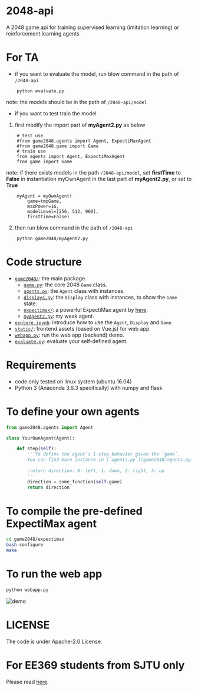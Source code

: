 # 2048-api
A 2048 game api for training supervised learning (imitation learning) or reinforcement learning agents

# For TA 
* if you want to evaluate the model, run blow command in the path of ```/2048-api```
```
    python evaluate.py
```
note: the models should be in the path of ```/2048-api/model```
* if you want to test train the model
1. first modify the import part of **myAgent2.py** as below
```
    # test use
    #from game2048.agents import Agent, ExpectiMaxAgent
    #from game2048.game import Game
    # train use
    from agents import Agent, ExpectiMaxAgent
    from game import Game
```
note: if there exists models in the path ```/2048-api/model```, set **firstTime** to **False** in instantiation myOwnAgent in the last part of **myAgent2.py**, or set to **True**
```
    myAgent = myOwnAgent(
        game=tmpGame,
        maxPower=16, 
        modelLevel=[256, 512, 900],
        firstTime=False)
```
2. then run blow command in the path of ```/2048-api```
```
    python game2048/myAgent2.py
```

# Code structure
* [`game2048/`](game2048/): the main package.
    * [`game.py`](game2048/game.py): the core 2048 `Game` class.
    * [`agents.py`](game2048/agents.py): the `Agent` class with instances.
    * [`displays.py`](game2048/displays.py): the `Display` class with instances, to show the `Game` state.
    * [`expectimax/`](game2048/expectimax): a powerful ExpectiMax agent by [here](https://github.com/nneonneo/2048-ai).
    * [`myAgent2.py`](game2048/myAgent2.py): my weak agent.
* [`explore.ipynb`](explore.ipynb): introduce how to use the `Agent`, `Display` and `Game`.
* [`static/`](static/): frontend assets (based on Vue.js) for web app.
* [`webapp.py`](webapp.py): run the web app (backend) demo.
* [`evaluate.py`](evaluate.py): evaluate your self-defined agent.

# Requirements
* code only tested on linux system (ubuntu 16.04)
* Python 3 (Anaconda 3.6.3 specifically) with numpy and flask

# To define your own agents
```python
from game2048.agents import Agent

class YourOwnAgent(Agent):

    def step(self):
        '''To define the agent's 1-step behavior given the `game`.
        You can find more instance in [`agents.py`](game2048/agents.py).
        
        :return direction: 0: left, 1: down, 2: right, 3: up
        '''
        direction = some_function(self.game)
        return direction

```

# To compile the pre-defined ExpectiMax agent

```bash
cd game2048/expectimax
bash configure
make
```

# To run the web app
```bash
python webapp.py
```
![demo](preview2048.gif)

# LICENSE
The code is under Apache-2.0 License.

# For EE369 students from SJTU only
Please read [here](EE369.md).